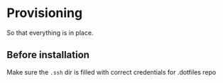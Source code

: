 Provisioning
====

So that everything is in place.

Before installation
-----

Make sure the `.ssh` dir is filled with correct credentials for .dotfiles repo
